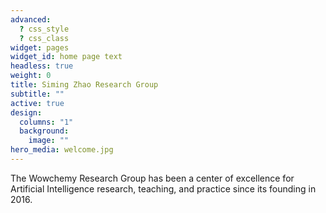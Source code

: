 ```yaml
---
advanced:
  ? css_style
  ? css_class
widget: pages
widget_id: home page text
headless: true
weight: 0
title: Siming Zhao Research Group
subtitle: ""
active: true
design:
  columns: "1"
  background:
    image: ""
hero_media: welcome.jpg
---
```


The Wowchemy Research Group has been a center of excellence for Artificial Intelligence research, teaching, and practice since its founding in 2016.

